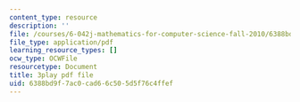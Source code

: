 ```yaml
---
content_type: resource
description: ''
file: /courses/6-042j-mathematics-for-computer-science-fall-2010/6388bd9f7ac0cad66c505d5f76c4ffef_l1BCv3qqW4A.pdf
file_type: application/pdf
learning_resource_types: []
ocw_type: OCWFile
resourcetype: Document
title: 3play pdf file
uid: 6388bd9f-7ac0-cad6-6c50-5d5f76c4ffef
---
```

